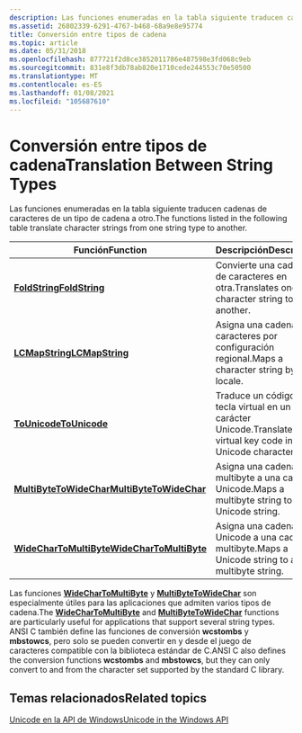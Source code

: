 ```yaml
---
description: Las funciones enumeradas en la tabla siguiente traducen cadenas de caracteres de un tipo de cadena a otro.
ms.assetid: 26802339-6291-4767-b468-68a9e8e95774
title: Conversión entre tipos de cadena
ms.topic: article
ms.date: 05/31/2018
ms.openlocfilehash: 877721f2d8ce3852011786e487598e3fd068c9eb
ms.sourcegitcommit: 831e8f3db78ab820e1710cede244553c70e50500
ms.translationtype: MT
ms.contentlocale: es-ES
ms.lasthandoff: 01/08/2021
ms.locfileid: "105687610"
---
```

# <a name="translation-between-string-types"></a><span data-ttu-id="59e46-103">Conversión entre tipos de cadena</span><span class="sxs-lookup"><span data-stu-id="59e46-103">Translation Between String Types</span></span>

<span data-ttu-id="59e46-104">Las funciones enumeradas en la tabla siguiente traducen cadenas de caracteres de un tipo de cadena a otro.</span><span class="sxs-lookup"><span data-stu-id="59e46-104">The functions listed in the following table translate character strings from one string type to another.</span></span>



| <span data-ttu-id="59e46-105">Función</span><span class="sxs-lookup"><span data-stu-id="59e46-105">Function</span></span>                                           | <span data-ttu-id="59e46-106">Descripción</span><span class="sxs-lookup"><span data-stu-id="59e46-106">Description</span></span>                                             |
|----------------------------------------------------|---------------------------------------------------------|
| [<span data-ttu-id="59e46-107">**FoldString**</span><span class="sxs-lookup"><span data-stu-id="59e46-107">**FoldString**</span></span>](/windows/win32/api/stringapiset/nf-stringapiset-foldstringw)                   | <span data-ttu-id="59e46-108">Convierte una cadena de caracteres en otra.</span><span class="sxs-lookup"><span data-stu-id="59e46-108">Translates one character string to another.</span></span>             |
| [<span data-ttu-id="59e46-109">**LCMapString**</span><span class="sxs-lookup"><span data-stu-id="59e46-109">**LCMapString**</span></span>](/windows/desktop/api/Winnls/nf-winnls-lcmapstringa)                 | <span data-ttu-id="59e46-110">Asigna una cadena de caracteres por configuración regional.</span><span class="sxs-lookup"><span data-stu-id="59e46-110">Maps a character string by locale.</span></span>                      |
| [<span data-ttu-id="59e46-111">**ToUnicode**</span><span class="sxs-lookup"><span data-stu-id="59e46-111">**ToUnicode**</span></span>](/windows/win32/api/winuser/nf-winuser-tounicode)              | <span data-ttu-id="59e46-112">Traduce un código de tecla virtual en un carácter Unicode.</span><span class="sxs-lookup"><span data-stu-id="59e46-112">Translates a virtual key code into a Unicode character.</span></span> |
| [<span data-ttu-id="59e46-113">**MultiByteToWideChar**</span><span class="sxs-lookup"><span data-stu-id="59e46-113">**MultiByteToWideChar**</span></span>](/windows/desktop/api/Stringapiset/nf-stringapiset-multibytetowidechar) | <span data-ttu-id="59e46-114">Asigna una cadena multibyte a una cadena Unicode.</span><span class="sxs-lookup"><span data-stu-id="59e46-114">Maps a multibyte string to a Unicode string.</span></span>            |
| [<span data-ttu-id="59e46-115">**WideCharToMultiByte**</span><span class="sxs-lookup"><span data-stu-id="59e46-115">**WideCharToMultiByte**</span></span>](/windows/desktop/api/Stringapiset/nf-stringapiset-widechartomultibyte) | <span data-ttu-id="59e46-116">Asigna una cadena Unicode a una cadena multibyte.</span><span class="sxs-lookup"><span data-stu-id="59e46-116">Maps a Unicode string to a multibyte string.</span></span>            |



 

<span data-ttu-id="59e46-117">Las funciones [**WideCharToMultiByte**](/windows/desktop/api/Stringapiset/nf-stringapiset-widechartomultibyte) y [**MultiByteToWideChar**](/windows/desktop/api/Stringapiset/nf-stringapiset-multibytetowidechar) son especialmente útiles para las aplicaciones que admiten varios tipos de cadena.</span><span class="sxs-lookup"><span data-stu-id="59e46-117">The [**WideCharToMultiByte**](/windows/desktop/api/Stringapiset/nf-stringapiset-widechartomultibyte) and [**MultiByteToWideChar**](/windows/desktop/api/Stringapiset/nf-stringapiset-multibytetowidechar) functions are particularly useful for applications that support several string types.</span></span> <span data-ttu-id="59e46-118">ANSI C también define las funciones de conversión **wcstombs** y **mbstowcs**, pero solo se pueden convertir en y desde el juego de caracteres compatible con la biblioteca estándar de C.</span><span class="sxs-lookup"><span data-stu-id="59e46-118">ANSI C also defines the conversion functions **wcstombs** and **mbstowcs**, but they can only convert to and from the character set supported by the standard C library.</span></span>

## <a name="related-topics"></a><span data-ttu-id="59e46-119">Temas relacionados</span><span class="sxs-lookup"><span data-stu-id="59e46-119">Related topics</span></span>

<dl> <dt>

[<span data-ttu-id="59e46-120">Unicode en la API de Windows</span><span class="sxs-lookup"><span data-stu-id="59e46-120">Unicode in the Windows API</span></span>](unicode-in-the-windows-api.md)
</dt> </dl>

 

 
